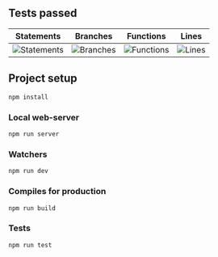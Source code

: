 ## Tests passed

| Statements                                                                    | Branches                                                            | Functions                                                                  | Lines                                                                    |
| ----------------------------------------------------------------------------- | ------------------------------------------------------------------- | -------------------------------------------------------------------------- | ------------------------------------------------------------------------ |
| ![Statements](https://img.shields.io/badge/Coverage-93.39%25-brightgreen.svg) | ![Branches](https://img.shields.io/badge/Coverage-70.15%25-red.svg) | ![Functions](https://img.shields.io/badge/Coverage-100%25-brightgreen.svg) | ![Lines](https://img.shields.io/badge/Coverage-93.39%25-brightgreen.svg) |

## Project setup

```
npm install
```

### Local web-server

```
npm run server
```

### Watchers

```
npm run dev
```

### Compiles for production

```
npm run build
```

### Tests

```
npm run test
```
